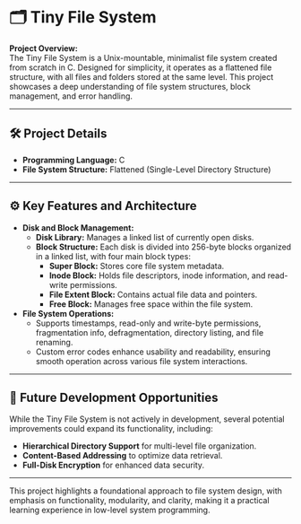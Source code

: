 # 🗂 Tiny File System

**Project Overview:**  
The Tiny File System is a Unix-mountable, minimalist file system created from scratch in C. Designed for simplicity, it operates as a flattened file structure, with all files and folders stored at the same level. This project showcases a deep understanding of file system structures, block management, and error handling.

---

## 🛠️ Project Details

- **Programming Language:** C
- **File System Structure:** Flattened (Single-Level Directory Structure)

---

## ⚙️ Key Features and Architecture

- **Disk and Block Management:**
  - **Disk Library:** Manages a linked list of currently open disks.
  - **Block Structure:** Each disk is divided into 256-byte blocks organized in a linked list, with four main block types:
    - **Super Block:** Stores core file system metadata.
    - **Inode Block:** Holds file descriptors, inode information, and read-write permissions.
    - **File Extent Block:** Contains actual file data and pointers.
    - **Free Block:** Manages free space within the file system.
- **File System Operations:**
  - Supports timestamps, read-only and write-byte permissions, fragmentation info, defragmentation, directory listing, and file renaming.
  - Custom error codes enhance usability and readability, ensuring smooth operation across various file system interactions.

---

## 🚧 Future Development Opportunities

While the Tiny File System is not actively in development, several potential improvements could expand its functionality, including:

- **Hierarchical Directory Support** for multi-level file organization.
- **Content-Based Addressing** to optimize data retrieval.
- **Full-Disk Encryption** for enhanced data security.

---

This project highlights a foundational approach to file system design, with emphasis on functionality, modularity, and clarity, making it a practical learning experience in low-level system programming.
